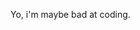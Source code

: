Yo, i'm maybe bad at coding.

<!---
Roeusvm/Roeusvm is a ✨ special ✨ repository because its `README.md` (this file) appears on your GitHub profile.
You can click the Preview link to take a look at your changes.
--->
